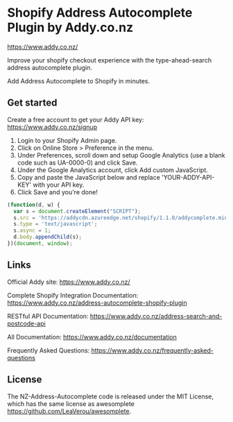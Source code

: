 # Shopify Address Autocomplete Plugin by Addy.co.nz

https://www.addy.co.nz/

Improve your shopify checkout experience with the type-ahead-search address autocomplete plugin.

Add Address Autocomplete to Shopify in minutes.

## Get started
Create a free account to get your Addy API key: <https://www.addy.co.nz/signup>

1. Login to your Shopify Admin page.
2. Click on Online Store > Preference in the menu.
3. Under Preferences, scroll down and setup Google Analytics (use a blank code such as UA-0000-0) and click Save.
4. Under the Google Analytics account, click Add custom JavaScript.
5. Copy and paste the JavaScript below and replace 'YOUR-ADDY-API-KEY' with your API key.
6. Click Save and you're done!

```javascript
(function(d, w) {
  var s = document.createElement("SCRIPT");
  s.src = 'https://addycdn.azureedge.net/shopify/1.1.0/addycomplete.min.js?key=YOUR-ADDY-KEY';
  s.type = 'text/javascript';
  s.async = 1;
  d.body.appendChild(s);
})(document, window);
```

## Links

Official Addy site: <https://www.addy.co.nz/>

Complete Shopify Integration Documentation: <https://www.addy.co.nz/address-autocomplete-shopify-plugin>

RESTful API Documentation: <https://www.addy.co.nz/address-search-and-postcode-api>

All Documentation: <https://www.addy.co.nz/documentation>

Frequently Asked Questions: <https://www.addy.co.nz/frequently-asked-questions>

## License

The NZ-Address-Autocomplete code is released under the MIT License, 
which has the same license as awesomplete <https://github.com/LeaVerou/awesomplete>.
